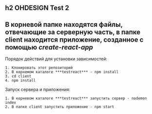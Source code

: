 h2 OHDESIGN Test 2
---
В корневой папке находятся файлы, отвечающие за серверную часть, в папке client находится приложение, созданное с помощью ***create-react-app***
---
Порядок действий для установки зависимостей:

    1. Клонировать этот репозиторий
    2. В корнемом каталоге ***testreact*** - npm install
    3. cd client
    4. npm install
    
Запуск сервера и приложения:

    1. В корневом каталоге ***testreact*** запустить сервер - nodemon index
    2. В папке client запустить приложение - npm start
